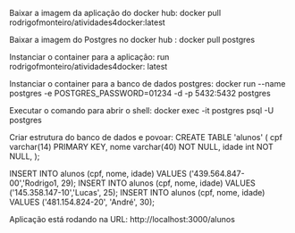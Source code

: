 Baixar a imagem da aplicação do docker hub:
docker pull rodrigofmonteiro/atividades4docker:latest

Baixar a imagem do Postgres no docker hub :
docker pull postgres

Instanciar o container para a aplicação:
run rodrigofmonteiro/atividades4docker: latest

Instanciar o container para a banco de dados postgres:
docker run --name postgres -e POSTGRES_PASSWORD=01234 -d -p 5432:5432 postgres

Executar o comando para abrir o shell: docker exec -it postgres psql -U postgres

Criar estrutura do banco de dados e povoar:
CREATE TABLE 'alunos' (
	cpf varchar(14) PRIMARY KEY,
	nome varchar(40) NOT NULL,
	idade int NOT NULL,
);

INSERT INTO alunos (cpf, nome, idade) VALUES ('439.564.847-00','Rodrigo1, 29);
INSERT INTO alunos (cpf, nome, idade) VALUES ('145.358.147-10','Lucas', 25);
INSERT INTO alunos (cpf, nome, idade) VALUES ('481.154.824-20', 'André', 30);

Aplicação está rodando na URL: http://localhost:3000/alunos
